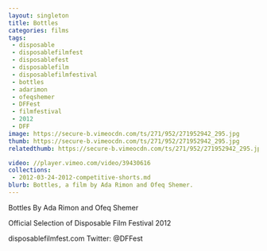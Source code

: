 ```yaml
---
layout: singleton
title: Bottles
categories: films
tags:
 - disposable
 - disposablefilmfest
 - disposablefest
 - disposablefilm
 - disposablefilmfestival
 - bottles
 - adarimon
 - ofeqshemer
 - DFFest
 - filmfestival
 - 2012
 - DFF
image: https://secure-b.vimeocdn.com/ts/271/952/271952942_295.jpg
thumb: https://secure-b.vimeocdn.com/ts/271/952/271952942_295.jpg
relatedthumb: https://secure-b.vimeocdn.com/ts/271/952/271952942_295.jpg

video: //player.vimeo.com/video/39430616
collections:
 - 2012-03-24-2012-competitive-shorts.md
blurb: Bottles, a film by Ada Rimon and Ofeq Shemer.
---
```


Bottles
By Ada Rimon and Ofeq Shemer

Official Selection of Disposable Film Festival 2012

disposablefilmfest.com
Twitter: @DFFest